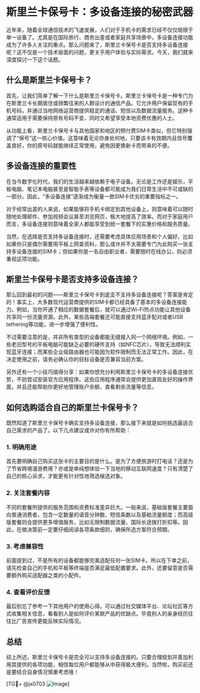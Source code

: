 # 斯里兰卡保号卡：多设备连接的秘密武器

近年来，随着全球通信技术的飞速发展，人们对于手机卡的需求已经不仅仅局限于单一设备了。尤其是在国际旅行、商务出差或者家庭共享场景中，多设备连接功能成为了许多人关注的重点。那么问题来了，斯里兰卡保号卡是否支持多设备连接呢？这不仅是一个技术层面的问题，更关乎用户体验与实际需求。今天，我们就来深度探讨一下这个话题。

## 什么是斯里兰卡保号卡？

首先，让我们简单了解一下什么是斯里兰卡保号卡。斯里兰卡保号卡是一种专门为在斯里兰卡长期居住或频繁往来的人群设计的通信产品。它允许用户保留现有的手机号码，并通过当地网络运营商提供稳定的通话、短信以及数据流量服务。这种卡通常适用于需要保持原有号码不变、同时又希望享受本地资费优惠的人士。

从功能上看，斯里兰卡保号卡与其他国家和地区的预付费SIM卡类似，但它特别强调了“保号”这一核心价值。这意味着无论你身处何地，只要该卡有效期内且信号覆盖良好，你的原号码就能继续正常使用，避免因更换新卡而带来的不便。

## 多设备连接的重要性

在当今数字化时代，我们的生活越来越依赖于电子设备。无论是工作还是娱乐，平板电脑、笔记本电脑甚至是智能手表等设备都可能成为我们日常生活中不可或缺的一部分。因此，“多设备连接”逐渐成为衡量一款SIM卡优劣的重要指标之一。

对于经常出差的人来说，如果能够将手机卡绑定到其他设备上，则意味着可以随时随地处理邮件、参加视频会议甚至浏览网页，极大地提高了效率。而对于家庭用户而言，多设备连接则意味着全家人都能享受到统一套餐下的实惠价格和服务质量。

当然，在选择是否支持多设备连接时，还需要考虑具体应用场景和个人偏好。比如如果你只是偶尔需要用平板上网查资料，那么或许并不太需要专门为此购买一张支持多设备连接的SIM卡；但如果你是一名自由职业者，需要随时在线办公，则必须重视这项功能。

## 斯里兰卡保号卡是否支持多设备连接？

那么回到最初的问题——斯里兰卡保号卡到底支不支持多设备连接呢？答案是肯定的！事实上，大多数现代运营商提供的SIM卡都已经具备了基本的多设备连接能力。例如，当你开通了相应的数据套餐后，就可以通过Wi-Fi热点功能让其他设备共享同一份流量资源。此外，某些高端套餐还可能直接支持蓝牙配对或者USB tethering等功能，进一步增强了便利性。

不过需要注意的是，并非所有类型的设备都能无缝接入同一个网络环境。例如，一些老旧型号的平板电脑可能缺乏必要的硬件支持（如NFC芯片），导致无法顺利实现蓝牙连接；而某些企业级路由器也可能因为软件限制而无法正常工作。因此，在决定使用之前，请务必确认你的目标设备是否兼容当前方案。

另外还有一个小技巧值得分享：如果你想充分利用斯里兰卡保号卡的多设备连接优势，不妨尝试安装官方应用程序。这些应用程序通常会提供更加直观友好的操作界面，并且还能帮助你更好地管理账户余额、查看剩余流量等信息。

## 如何选购适合自己的斯里兰卡保号卡？

既然知道了斯里兰卡保号卡确实支持多设备连接，那么接下来就是如何挑选最适合自己需求的产品了。以下几点建议或许对你有所帮助：

### 1. 明确用途
首先要明确自己购买这张卡的主要目的是什么。是为了方便旅游时打电话？还是为了节省跨境漫游费用？亦或是单纯想体验一下当地的移动互联网速度？只有清楚了自己的核心诉求，才能更有针对性地筛选候选对象。

### 2. 关注套餐内容
不同的套餐所提供的服务范围和资费标准差异巨大。一般来说，基础版套餐主要面向普通消费者，包含一定数量的语音分钟数、短信条数以及基础流量额度；而高级版套餐则会提供更多增值服务，比如无限制数据流量、国际长途拨打折扣等。因此，在做决策前一定要仔细阅读各项条款细则，确保所选方案符合预期。

### 3. 考虑兼容性
前面提到过，不是所有的设备都能够完美适配任何一张SIM卡。所以在下单之前，请先检查自己的手机和平板等终端是否满足最低配置要求。此外，还要留意是否需要额外购买适配器之类的小配件。

### 4. 查看评价反馈
最后别忘了参考一下其他用户的使用心得。可以通过社交媒体平台、论坛社区等方式收集相关信息，看看别人是如何评价某款产品的优缺点。毕竟别人的亲身经历往往比广告宣传更能反映实际情况。

## 总结

综上所述，斯里兰卡保号卡是完全可以支持多设备连接的。只要合理规划并善加利用其提供的各项功能，相信每位用户都能够从中获得极大便利。当然啦，购买前还是要结合自身情况慎重考虑哦！

[TG💪+ @jx0703 ![Image](https://github.com/user-attachments/assets/dbca1d08-cadb-493c-b0ec-ad6f7a83f270)]